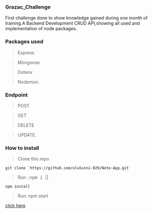 ### Grazac_Challenge
First challenge done to show knowledge gained during one month of training.A Backend Development CRUD API,showing all used and implementation of node packages.
### Packages used
> Express

> Mongoose

> Dotenv

> Nodemon.

### Endpoint
> POST

> GET

> DELETE

> UPDATE.

### How to install

> Clone this repo
```
git clone `https://github.com/olukinni-029/Note-App.git`
```
> Run : <kbd>npm i </kbd> || 
```
npm install
```
> Run: npm start


[click here](https://documenter.getpostman.com/view/22272570/Uze1uiVM)
